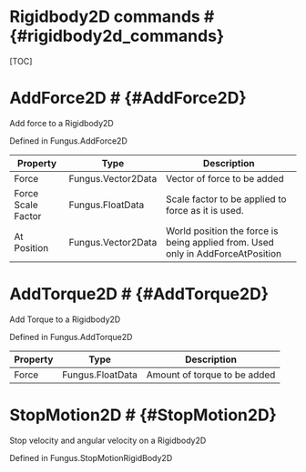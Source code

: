 # Rigidbody2D commands # {#rigidbody2d_commands}

[TOC]
# AddForce2D # {#AddForce2D}
Add force to a Rigidbody2D

Defined in Fungus.AddForce2D

Property | Type | Description
 --- | --- | ---
Force | Fungus.Vector2Data | Vector of force to be added
Force Scale Factor | Fungus.FloatData | Scale factor to be applied to force as it is used.
At Position | Fungus.Vector2Data | World position the force is being applied from. Used only in AddForceAtPosition

# AddTorque2D # {#AddTorque2D}
Add Torque to a Rigidbody2D

Defined in Fungus.AddTorque2D

Property | Type | Description
 --- | --- | ---
Force | Fungus.FloatData | Amount of torque to be added

# StopMotion2D # {#StopMotion2D}
Stop velocity and angular velocity on a Rigidbody2D

Defined in Fungus.StopMotionRigidBody2D
